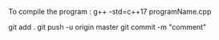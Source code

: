 To compile the program : g++ -std=c++17 programName.cpp

git add . 
git push -u origin master
git commit -m "comment"